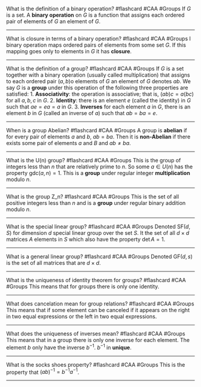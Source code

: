 What is the definition of a binary operation? #flashcard #CAA #Groups 
	If $G$ is a set. A **binary operation** on $G$ is a function that assigns each ordered pair of elements of $G$ an element of $G$.

---
What is closure in terms of a binary operation? #flashcard #CAA #Groups 
	I binary operation maps ordered pairs of elements from some set $G$. If this mapping goes only to elements in $G$ it has **closure**.

---
What is the definition of a group? #flashcard #CAA #Groups 
	If $G$ is a set together with a binary operation (usually called multiplication) that assigns to each ordered pair $(a,b)$o elements of $G$ an element of $G$ denotes $ab$. We say $G$ is a **group** under this operation of the following three properties are satisfied:
		1. **Associativity**: the operation is associative; that is, $(ab)c=a(bc)$ for all $a,b,c$ in $G$.
		2. **Identity**: there is an element $e$ (called the identity) in $G$ such that $ae=ea=a$ in $G$.
		3. **Inverses** for each element $a$ in $G$, there is an element $b$ in $G$ (called an inverse of $a$) such that $ab=ba=e$.

---
When is a group Abelian? #flashcard #CAA #Groups 
	A group is **abelian** if for every pair of elements $a$ and $b$, $ab=ba$. Then it is **non-Abelian** if there exists some pair of elements $a$ and $B$ and $ab\neq ba$.

---
What is the U(n) group? #flashcard #CAA #Groups 
	This is the group of integers less than $n$ that are relatively prime to $n$. So some $a\in U(n)$ has the property $\text{gdc}(a,n)=1$. This is a **group** under regular integer **multiplication** modulo $n$.

---
What is the group Z_n? #flashcard #CAA #Groups 
	This is the set of all positive integers less than $n$ and is a **group** under regular binary addition modulo $n$.

---
What is the special linear group? #flashcard #CAA #Groups 
	Denoted $\text{SF}(d, S)$ for dimension $d$ special linear group over the set $S$. It the set of all $d\times d$ matrices $A$ elements in $S$ which also have the property $\det A=1$.

---
What is a general linear group? #flashcard #CAA #Groups 
	Denoted $\text{GF}(d,s)$ is the set of all matrices that are $d\times d$.

---
What is the uniqueness of identity theorem for groups? #flashcard #CAA #Groups 
	This means that for groups there is only one identity.

---
What does cancelation mean for group relations? #flashcard #CAA #Groups
	This means that if some element can be canceled if it appears on the right in two equal expressions or the left in two equal expressions.

---
What does the uniqueness of inverses mean? #flashcard #CAA #Groups 
	This means that in a group there is only one inverse for each element. The element $b$ only have the inverse $b^{-1}$. $b^{-1}$ in **unique**.

---
What is the socks shoes property? #flashcard #CAA #Groups 
	This is the property that $(ab)^{-1}=b^{-1}a^{-1}$.

---
